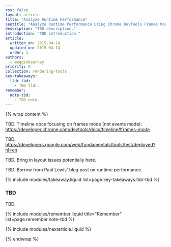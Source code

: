 ```yaml
---
rss: false
layout: article
title: "Analyze Runtime Performance"
seotitle: "Analyze Runtime Performance Using Chrome DevTools Frames Mode"
description: "TBD description."
introduction: "TBD introduction."
article:
  written_on: 2015-04-14
  updated_on: 2015-04-14
  order: 1
authors:
  - megginkearney
priority: 0
collection: rendering-tools
key-takeaways:
  tldr-tbd:
    - TBD tldr.
remember:
  note-tbd:
    - TBD note.
---
```

{% wrap content %}

TBD. Timeline docs focusing on frames mode (not events mode): https://developer.chrome.com/devtools/docs/timeline#frames-mode

TBD. https://developers.google.com/web/fundamentals/tools/test/deployed?hl=en 

TBD. Bring in layout issues potentially here.

TBD. Borrow from Paul Lewis' blog post on runtime performance.

{% include modules/takeaway.liquid list=page.key-takeaways.tldr-tbd %}

### TBD

TBD.

{% include modules/remember.liquid title="Remember" list=page.remember.note-tbd %}

{% include modules/nextarticle.liquid %}

{% endwrap %}
